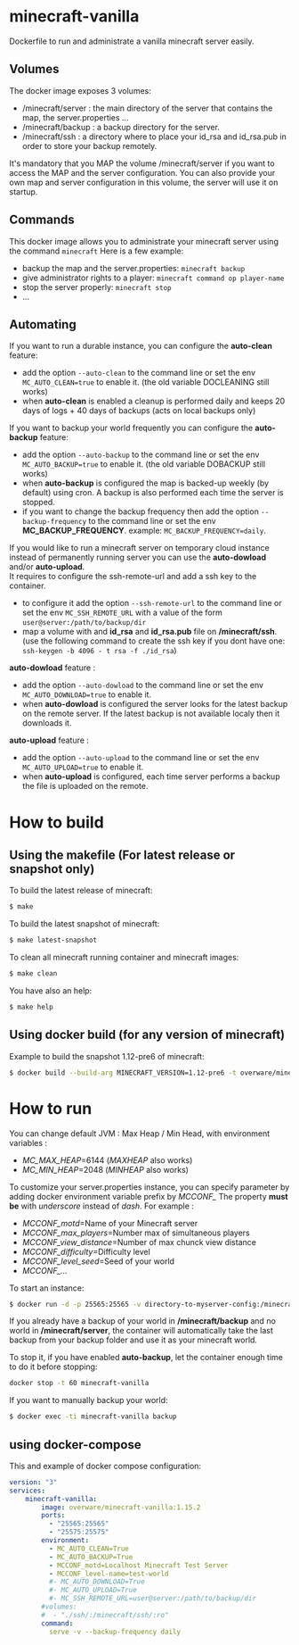 # minecraft-vanilla
Dockerfile to run and administrate a vanilla minecraft server easily.

## Volumes
The docker image exposes 3 volumes:
  - /minecraft/server  : the main directory of the server that contains the map, the server.properties ...
  - /minecraft/backup : a backup directory for the server.
  - /minecraft/ssh : a directory where to place your id_rsa and id_rsa.pub in order to store your backup remotely.

It's mandatory that you MAP the volume /minecraft/server if you want to access the MAP and the server configuration.
You can also provide your own map and server configuration in this volume, the server will use it on startup.

## Commands
This docker image allows you to administrate your minecraft server using the command `minecraft`
Here is a few example:
  - backup the map and the server.properties: `minecraft backup`
  - give administrator rights to a player: `minecraft command op player-name`
  - stop the server properly: `minecraft stop`
  - ...

## Automating

If you want to run a durable instance, you can configure the **auto-clean** feature:
  - add the option `--auto-clean` to the command line or set the env `MC_AUTO_CLEAN=true` to enable it. (the old variable DOCLEANING still works)
  - when **auto-clean** is enabled a cleanup is performed daily and keeps 20 days of logs + 40 days of backups (acts on local backups only)

If you want to backup your world frequently you can configure the **auto-backup** feature:
  - add the option `--auto-backup` to the command line or set the env `MC_AUTO_BACKUP=true` to enable it. (the old variable DOBACKUP still works)
  - when **auto-backup** is configured the map is backed-up weekly (by default) using cron. A backup is also performed each time the server is stopped.
  - if you want to change the backup frequency then add the option `--backup-frequency` to the command line or set the env **MC_BACKUP_FREQUENCY**. example: `MC_BACKUP_FREQUENCY=daily`.

If you would like to run a minecraft server on temporary cloud instance instead of permanently running server you can use the **auto-dowload** and/or **auto-upload**.  
It requires to configure the ssh-remote-url and add a ssh key to the container.
  - to configure it add the option `--ssh-remote-url` to the command line or set the env `MC_SSH_REMOTE_URL` with a value of the form `user@server:/path/to/backup/dir`
  - map a volume with and **id_rsa** and **id_rsa.pub** file on **/minecraft/ssh**. (use the following command to create the ssh key if you dont have one: `ssh-keygen -b 4096 -
t rsa -f ./id_rsa`)

**auto-dowload** feature :
  - add the option `--auto-dowload` to the command line or set the env `MC_AUTO_DOWNLOAD=true` to enable it.
  - when **auto-dowload** is configured the server looks for the latest backup on the remote server. If the latest backup is not available localy then it downloads it.

**auto-upload** feature :
  - add the option `--auto-upload` to the command line or set the env `MC_AUTO_UPLOAD=true` to enable it.
  - when **auto-upload** is configured, each time server performs a backup the file is uploaded on the remote.

# How to build
## Using the makefile (For latest release or snapshot only)
To build the latest release of minecraft:
```bash
$ make
```
To build the latest snapshot of minecraft:
```bash
$ make latest-snapshot
```
To clean all minecraft running container and minecraft images:
```bash
$ make clean
```
You have also an help:
```bash
$ make help
```
## Using docker build (for any version of minecraft)
Example to build the snapshot 1.12-pre6 of minecraft:
```bash
$ docker build --build-arg MINECRAFT_VERSION=1.12-pre6 -t overware/minecraft-vanilla:1.12-pre6 ./
```

# How to run

You can change default JVM : Max Heap / Min Head, with environment variables :
  - *MC_MAX_HEAP*=6144 (*MAXHEAP* also works)
  - *MC_MIN_HEAP*=2048 (*MINHEAP* also works)

To customize your server.properties instance, you can specify parameter by adding docker environment variable prefix by *MCCONF_*
The property **must be** with *underscore* instead of *dash*.
For example :
  - *MCCONF_motd*=Name of your Minecraft server
  - *MCCONF_max_players*=Number max of simultaneous players
  - *MCCONF_view_distance*=Number of max chunck view distance
  - *MCCONF_difficulty*=Difficulty level
  - *MCCONF_level_seed*=Seed of your world
  - *MCCONF_...*

To start an instance:
```bash
$ docker run -d -p 25565:25565 -v directory-to-myserver-config:/minecraft/server -v directory-to-store-backups:/minecraft/backup --name minecraft-vanilla overware/minecraft-vanilla:latest
```

If you already have a backup of your world in **/minecraft/backup** and no world in **/minecraft/server**, the container will automatically take the last backup from your backup folder and use it as your minecraft world.

To stop it, if you have enabled **auto-backup**, let the container enough time to do it before stopping:
```bash
docker stop -t 60 minecraft-vanilla
```

If you want to manually backup your world:
```bash
$ docker exec -ti minecraft-vanilla backup
```

## using docker-compose

This and example of docker compose configuration:

```yml
version: "3"
services:
    minecraft-vanilla:
        image: overware/minecraft-vanilla:1.15.2
        ports:
          - "25565:25565"
          - "25575:25575"
        environment:
          - MC_AUTO_CLEAN=True
          - MC_AUTO_BACKUP=True
          - MCCONF_motd=Localhost Minecraft Test Server
          - MCCONF_level-name=test-world
          #- MC_AUTO_DOWNLOAD=True
          #- MC_AUTO_UPLOAD=True
          #- MC_SSH_REMOTE_URL=user@server:/path/to/backup/dir
        #volumes:
        #  - "./ssh/:/minecraft/ssh/:ro"
        command: 
          serve -v --backup-frequency daily

```
